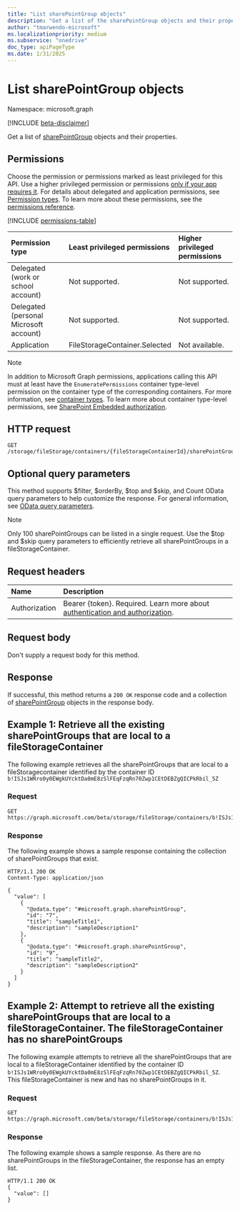 ```yaml
---
title: "List sharePointGroup objects"
description: "Get a list of the sharePointGroup objects and their properties."
author: "tmarwendo-microsoft"
ms.localizationpriority: medium
ms.subservice: "onedrive"
doc_type: apiPageType
ms.date: 1/31/2025
---
```


# List sharePointGroup objects

Namespace: microsoft.graph

[!INCLUDE [beta-disclaimer](../../includes/beta-disclaimer.md)]

Get a list of [sharePointGroup](../resources/sharepointgroup.md) objects and their properties.

## Permissions

Choose the permission or permissions marked as least privileged for this API. Use a higher privileged permission or permissions [only if your app requires it](/graph/permissions-overview#best-practices-for-using-microsoft-graph-permissions). For details about delegated and application permissions, see [Permission types](/graph/permissions-overview#permission-types). To learn more about these permissions, see the [permissions reference](/graph/permissions-reference).

<!-- {
  "blockType": "ignored",
  "name": "filestoragecontainer-list-sharepointgroups-permissions"
}
-->
[!INCLUDE [permissions-table](../includes/permissions/filestoragecontainer-list-sharepointgroups-permissions.md)]

| Permission type                        | Least privileged permissions  | Higher privileged permissions |
| :------------------------------------- | :---------------------------- | :---------------------------- |
| Delegated (work or school account)     | Not supported.                | Not supported.                |
| Delegated (personal Microsoft account) | Not supported.                | Not supported.                |
| Application                            | FileStorageContainer.Selected | Not available.                |

> [!Note]
> In addition to Microsoft Graph permissions, applications calling this API must at least have the `EnumeratePermissions` container type-level permission on the container type of the corresponding containers. For more information, see [container types](/sharepoint/dev/embedded/concepts/app-concepts/containertypes). To learn more about container type-level permissions, see [SharePoint Embedded authorization](/sharepoint/dev/embedded/concepts/app-concepts/auth#Authorization).

## HTTP request

<!-- {
  "blockType": "ignored"
}
-->
``` http
GET /storage/fileStorage/containers/{fileStorageContainerId}/sharePointGroups
```

## Optional query parameters

This method supports $filter, $orderBy, $top and $skip, and Count OData query parameters to help customize the response. For general information, see [OData query parameters](/graph/query-parameters).

> [!Note]
> Only 100 sharePointGroups can be listed in a single request. Use the $top and $skip query parameters to
efficiently retrieve all sharePointGroups in a fileStorageContainer.

## Request headers

|Name|Description|
|:---|:---|
|Authorization|Bearer {token}. Required. Learn more about [authentication and authorization](/graph/auth/auth-concepts).|

## Request body

Don't supply a request body for this method.

## Response

If successful, this method returns a `200 OK` response code and a collection of [sharePointGroup](../resources/sharepointgroup.md) objects in the response body.

## Example 1: Retrieve all the existing sharePointGroups that are local to a fileStorageContainer
The following example retrieves all the sharePointGroups that are local to a fileStoragecontainer identified by the container ID `b!ISJs1WRro0y0EWgkUYcktDa0mE8zSlFEqFzqRn70Zwp1CEtDEBZgQICPkRbil_5Z`

### Request

``` http
GET https://graph.microsoft.com/beta/storage/fileStorage/containers/b!ISJs1WRro0y0EWgkUYcktDa0mE8zSlFEqFzqRn70Zwp1CEtDEBZgQICPkRbil_5Z/sharePointGroups
```

### Response

The following example shows a sample response containing the collection of sharePointGroups that exist.

``` http
HTTP/1.1 200 OK
Content-Type: application/json

{
  "value": [
    {
      "@odata.type": "#microsoft.graph.sharePointGroup",
      "id": "7",
      "title": "sampleTitle1",
      "description": "sampleDescription1"
    },
    {
      "@odata.type": "#microsoft.graph.sharePointGroup",
      "id": "9",
      "title": "sampleTitle2",
      "description": "sampleDescription2"
    }
  ]
}
```

## Example 2: Attempt to retrieve all the existing sharePointGroups that are local to a fileStorageContainer. The fileStorageContainer has no sharePointGroups
The following example attempts to retrieve all the sharePointGroups that are local to a fileStorageContainer identified by the container ID `b!ISJs1WRro0y0EWgkUYcktDa0mE8zSlFEqFzqRn70Zwp1CEtDEBZgQICPkRbil_5Z`. This fileStorageContainer is new and has no sharePointGroups in it.

### Request

``` http
GET https://graph.microsoft.com/beta/storage/fileStorage/containers/b!ISJs1WRro0y0EWgkUYcktDa0mE8zSlFEqFzqRn70Zwp1CEtDEBZgQICPkRbil_5Z/sharePointGroups
```

### Response

The following example shows a sample response. As there are no sharePointGroups in the fileStorageContainer, the response has an empty list.

``` http
HTTP/1.1 200 OK
{
  "value": []
}
```